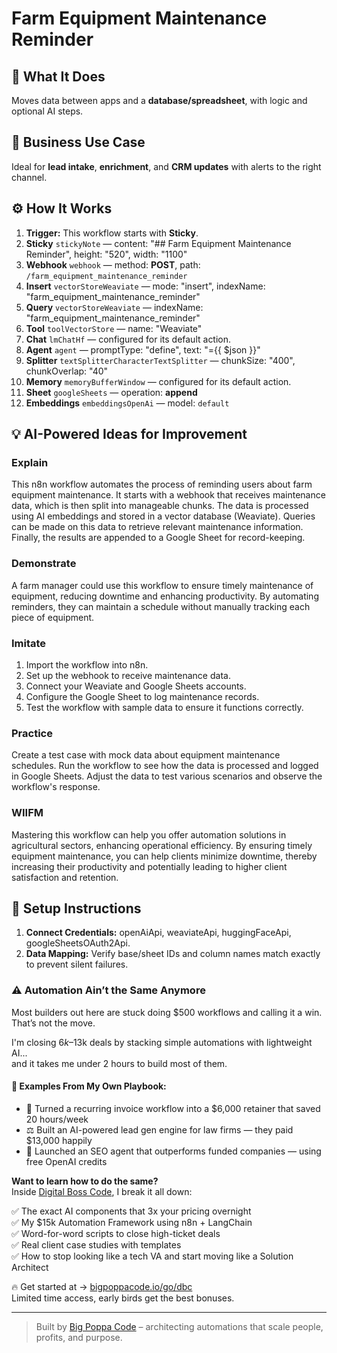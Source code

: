 # Farm Equipment Maintenance Reminder
  ## 🚀 What It Does
  Moves data between apps and a **database/spreadsheet**, with logic and optional AI steps.
  
  ## 💼 Business Use Case
  Ideal for **lead intake**, **enrichment**, and **CRM updates** with alerts to the right channel.
  
  ## ⚙️ How It Works
  1. **Trigger:** This workflow starts with **Sticky**.
  2. **Sticky** `stickyNote` — content: "## Farm Equipment Maintenance Reminder", height: "520", width: "1100"
3. **Webhook** `webhook` — method: **POST**, path: `/farm_equipment_maintenance_reminder`
4. **Insert** `vectorStoreWeaviate` — mode: "insert", indexName: "farm_equipment_maintenance_reminder"
5. **Query** `vectorStoreWeaviate` — indexName: "farm_equipment_maintenance_reminder"
6. **Tool** `toolVectorStore` — name: "Weaviate"
7. **Chat** `lmChatHf` — configured for its default action.
8. **Agent** `agent` — promptType: "define", text: "={{ $json }}"
9. **Splitter** `textSplitterCharacterTextSplitter` — chunkSize: "400", chunkOverlap: "40"
10. **Memory** `memoryBufferWindow` — configured for its default action.
11. **Sheet** `googleSheets` — operation: **append**
12. **Embeddings** `embeddingsOpenAi` — model: `default`
  
  ## 💡 AI-Powered Ideas for Improvement
  ### Explain
This n8n workflow automates the process of reminding users about farm equipment maintenance. It starts with a webhook that receives maintenance data, which is then split into manageable chunks. The data is processed using AI embeddings and stored in a vector database (Weaviate). Queries can be made on this data to retrieve relevant maintenance information. Finally, the results are appended to a Google Sheet for record-keeping.

### Demonstrate
A farm manager could use this workflow to ensure timely maintenance of equipment, reducing downtime and enhancing productivity. By automating reminders, they can maintain a schedule without manually tracking each piece of equipment.

### Imitate
1. Import the workflow into n8n.
2. Set up the webhook to receive maintenance data.
3. Connect your Weaviate and Google Sheets accounts.
4. Configure the Google Sheet to log maintenance records.
5. Test the workflow with sample data to ensure it functions correctly.

### Practice
Create a test case with mock data about equipment maintenance schedules. Run the workflow to see how the data is processed and logged in Google Sheets. Adjust the data to test various scenarios and observe the workflow's response.

### WIIFM
Mastering this workflow can help you offer automation solutions in agricultural sectors, enhancing operational efficiency. By ensuring timely equipment maintenance, you can help clients minimize downtime, thereby increasing their productivity and potentially leading to higher client satisfaction and retention.
  
  ## 🔧 Setup Instructions
  1. **Connect Credentials:** openAiApi, weaviateApi, huggingFaceApi, googleSheetsOAuth2Api.
2. **Data Mapping:** Verify base/sheet IDs and column names match exactly to prevent silent failures.
  
### ⚠️ Automation Ain’t the Same Anymore

Most builders out here are stuck doing $500 workflows and calling it a win.  
That’s not the move.  

I'm closing $6k–$13k deals by stacking simple automations with lightweight AI...  
and it takes me under 2 hours to build most of them.

#### 🧠 Examples From My Own Playbook:
- 🔁 Turned a recurring invoice workflow into a $6,000 retainer that saved 20 hours/week  
- ⚖️ Built an AI-powered lead gen engine for law firms — they paid $13,000 happily  
- 🚀 Launched an SEO agent that outperforms funded companies — using free OpenAI credits  

**Want to learn how to do the same?**  
Inside [Digital Boss Code](https://bigpoppacode.io/go/dbc), I break it all down:

✅ The exact AI components that 3x your pricing overnight  
✅ My $15k Automation Framework using n8n + LangChain  
✅ Word-for-word scripts to close high-ticket deals  
✅ Real client case studies with templates  
✅ How to stop looking like a tech VA and start moving like a Solution Architect  

🔥 Get started at → [bigpoppacode.io/go/dbc](https://bigpoppacode.io/go/dbc)  
Limited time access, early birds get the best bonuses.

---
> Built by [Big Poppa Code](https://bigpoppacode.io) – architecting automations that scale people, profits, and purpose.
  
